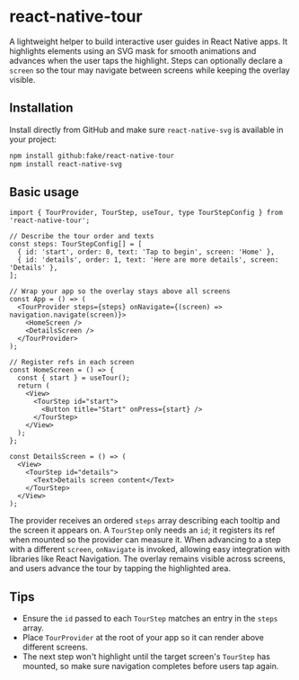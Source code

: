 # react-native-tour

A lightweight helper to build interactive user guides in React Native apps. It
highlights elements using an SVG mask for smooth animations and advances when
the user taps the highlight. Steps can optionally declare a `screen` so the tour
may navigate between screens while keeping the overlay visible.

## Installation

Install directly from GitHub and make sure `react-native-svg` is available in
your project:

```bash
npm install github:fake/react-native-tour
npm install react-native-svg
```

## Basic usage

```tsx
import { TourProvider, TourStep, useTour, type TourStepConfig } from 'react-native-tour';

// Describe the tour order and texts
const steps: TourStepConfig[] = [
  { id: 'start', order: 0, text: 'Tap to begin', screen: 'Home' },
  { id: 'details', order: 1, text: 'Here are more details', screen: 'Details' },
];

// Wrap your app so the overlay stays above all screens
const App = () => (
  <TourProvider steps={steps} onNavigate={(screen) => navigation.navigate(screen)}>
    <HomeScreen />
    <DetailsScreen />
  </TourProvider>
);

// Register refs in each screen
const HomeScreen = () => {
  const { start } = useTour();
  return (
    <View>
      <TourStep id="start">
        <Button title="Start" onPress={start} />
      </TourStep>
    </View>
  );
};

const DetailsScreen = () => (
  <View>
    <TourStep id="details">
      <Text>Details screen content</Text>
    </TourStep>
  </View>
);
```

The provider receives an ordered `steps` array describing each tooltip and the
screen it appears on. A `TourStep` only needs an `id`; it registers its ref when
mounted so the provider can measure it. When advancing to a step with a
different `screen`, `onNavigate` is invoked, allowing easy integration with
libraries like React Navigation. The overlay remains visible across screens, and
users advance the tour by tapping the highlighted area.

## Tips

- Ensure the `id` passed to each `TourStep` matches an entry in the `steps`
  array.
- Place `TourProvider` at the root of your app so it can render above different
  screens.
- The next step won't highlight until the target screen's `TourStep` has
  mounted, so make sure navigation completes before users tap again.
